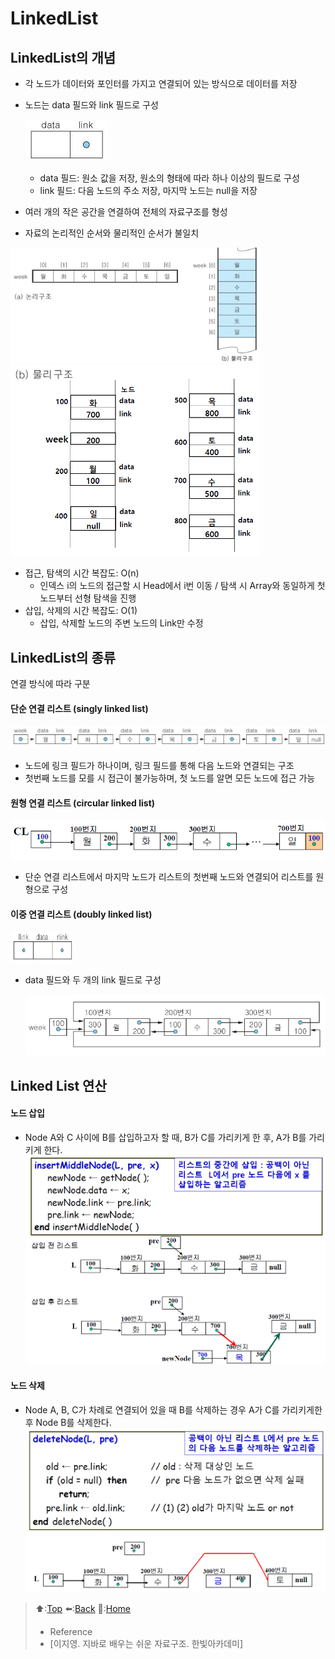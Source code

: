 # LinkedList
## LinkedList의 개념

- 각 노드가 데이터와 포인터를 가지고 연결되어 있는 방식으로 데이터를 저장
- 노드는 data 필드와 link 필드로 구성
      
  ![노드 구조](https://github.com/Minho979/CS_Study/blob/main/contents/images/Node.png)
  
  - data 필드: 원소 값을 저장, 원소의 형태에 따라 하나 이상의 필드로 구성
  - link 필드: 다음 노드의 주소 저장, 마지막 노드는 null을 저장

- 여러 개의 작은 공간을 연결하여 전체의 자료구조를 형성
- 자료의 논리적인 순서와 물리적인 순서가 불일치

<img src="https://github.com/Minho979/CS_Study/blob/main/contents/images/LinkedList2.png" width="400">
<img src="https://github.com/Minho979/CS_Study/blob/main/contents/images/LinkedList1.png" width="400">

  - 접근, 탐색의 시간 복잡도: O(n)
    - 인덱스 i의 노드의 접근할 시 Head에서 i번 이동 / 탐색 시 Array와 동일하게 첫 노드부터 선형 탐색을 진행 
  - 삽입, 삭제의 시간 복잡도: O(1)
    - 삽입, 삭제할 노드의 주변 노드의 Link만 수정

## LinkedList의 종류

연결 방식에 따라 구분

#### 단순 연결 리스트 (singly linked list)

  
  ![단순 연결 리스트 구조](https://github.com/Minho979/CS_Study/blob/main/contents/images/SLinkedList.png)
    
  - 노드에 링크 필드가 하나이며, 링크 필드를 통해 다음 노드와 연결되는 구조
  - 첫번째 노드를 모를 시 접근이 불가능하며, 첫 노드를 알면 모든 노드에 접근 가능
      
#### 원형 연결 리스트 (circular linked list)

  
  ![원형 연결 리스트 구조](https://github.com/Minho979/CS_Study/blob/main/contents/images/CLinkedList.png)
    
  - 단순 연결 리스트에서 마지막 노드가 리스트의 첫번째 노드와 연결되어 리스트를 원형으로 구성
      
#### 이중 연결 리스트 (doubly linked list)

  <img src="https://github.com/Minho979/CS_Study/blob/main/contents/images/DLinkedListNode.png" width="100" height="50">
    
  - data 필드와 두 개의 link 필드로 구성
  
    ![이중 연결 리스트 구조](https://github.com/Minho979/CS_Study/blob/main/contents/images/CDLinkedList.png)

## Linked List 연산 
#### 노드 삽입
- Node A와 C 사이에 B를 삽입하고자 할 때, B가 C를 가리키게 한 후, A가 B를 가리키게 한다.
  <img src="https://github.com/Minho979/CS_Study/blob/main/contents/images/LinkedList-Insert.png" width="500">
#### 노드 삭제
- Node A, B, C가 차례로 연결되어 있을 때 B를 삭제하는 경우 A가 C를 가리키게한 후 Node B를 삭제한다.
  <img src="https://github.com/Minho979/CS_Study/blob/main/contents/images/LinkedList-Del.png" width="500">
> ⬆️:[Top](#LinkedList)
> ⬅️:[Back](https://github.com/Minho979/CS_Study/blob/main/README.md#data-structure)
> 💁:[Home](https://github.com/Minho979/CS_Study/blob/main/README.md)
> - Reference
> - [이지영. 지바로 배우는 쉬운 자료구조. 한빛아카데미]
